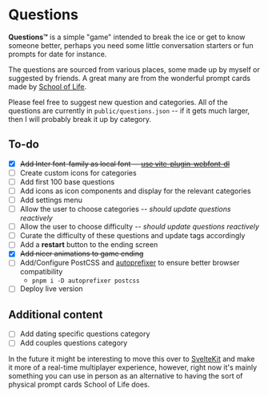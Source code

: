 # Questions
 **Questions™** is a simple "game" intended to break the ice or get to know someone better, perhaps you need some little conversation starters or fun prompts for date for instance.

 The questions are sourced from various places, some made up by myself or suggested by friends.
 A great many are from the wonderful prompt cards made by [School of Life](https://www.theschooloflife.com/).

 Please feel free to suggest new question and categories. All of the questions are currently in `public/questions.json` -- if it gets much larger, then I will probably break it up by category.


## To-do
- [x] ~~Add Inter font-family as local font -- [use vite-plugin-webfont-dl](https://github.com/feat-agency/vite-plugin-webfont-dl)~~
- [ ] Create custom icons for categories
- [ ] Add first 100 base questions
- [ ] Add icons as icon components and display for the relevant categories
- [ ] Add settings menu
- [ ] Allow the user to choose categories -- *should update questions reactively*
- [ ] Allow the user to choose difficulty -- *should update questions reactively*
- [ ] Curate the difficulty of these questions and update tags accordingly
- [ ] Add a **restart** button to the ending screen
- [x] ~~Add nicer animations to game ending~~
- [ ] Add/Configure PostCSS and [autoprefixer](https://www.npmjs.com/package/autoprefixer) to ensure better browser compatibility
    - `pnpm i -D autoprefixer postcss`
- [ ] Deploy live version

## Additional content
- [ ] Add dating specific questions category
- [ ] Add couples questions category

In the future it might be interesting to move this over to [SvelteKit](https://kit.svelte.dev/) and make it more of a real-time multiplayer experience, however, right now it's mainly something you can use in person as an alternative to having the sort of physical prompt cards School of Life does.